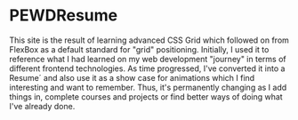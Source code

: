 # PEWDResume
This site is the result of learning advanced CSS Grid which followed on from FlexBox as a default standard for "grid" positioning.
Initially, I used it to reference what I had learned on my web development "journey" in terms of different frontend technologies. 
As time progressed, I've converted it into a Resume´ and also use it as a show case for animations which I find interesting and want to remember.
Thus, it's permanently changing as I add things in, complete courses and projects or find better ways of doing what I've already done.
